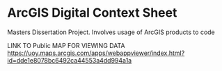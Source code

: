 # ArcGIS Digital Context Sheet
 Masters Dissertation Project. Involves usage of ArcGIS products to code
 
 LINK TO Public MAP FOR VIEWING DATA
https://uoy.maps.arcgis.com/apps/webappviewer/index.html?id=dde1e8078bc6492ca44553a4dd994a1a




